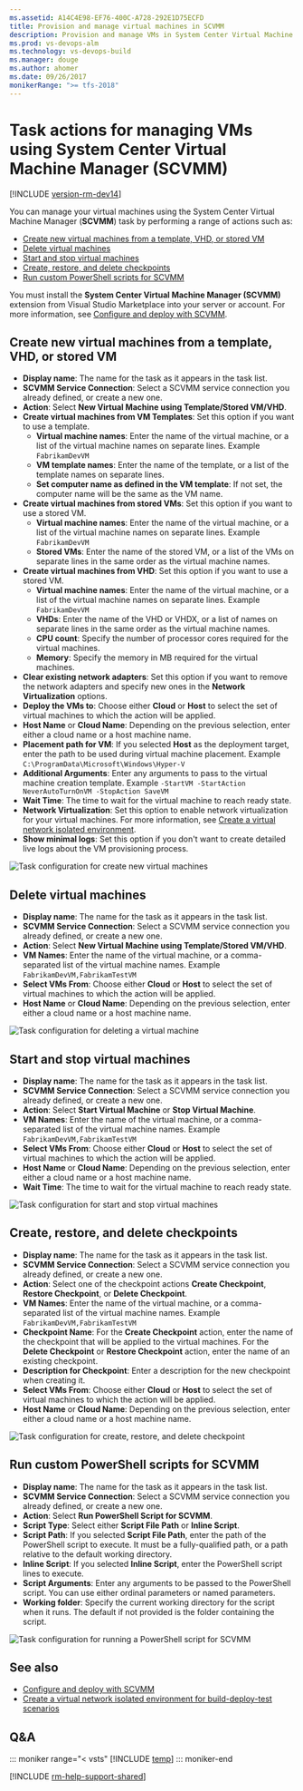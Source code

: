 ```yaml
---
ms.assetid: A14C4E98-EF76-400C-A728-292E1D75ECFD
title: Provision and manage virtual machines in SCVMM
description: Provision and manage VMs in System Center Virtual Machine Manager (SCVMM)
ms.prod: vs-devops-alm
ms.technology: vs-devops-build
ms.manager: douge
ms.author: ahomer
ms.date: 09/26/2017
monikerRange: ">= tfs-2018"
---
```



# Task actions for managing VMs using System Center Virtual Machine Manager (SCVMM)

[!INCLUDE [version-rm-dev14](../../_shared/version-rm-dev14.md)]

You can manage your virtual machines using the System Center Virtual
Machine Manager (**SCVMM**) task by performing a range of actions such as:

* [Create new virtual machines from a template, VHD, or stored VM](#newvm)
* [Delete virtual machines](#delete)
* [Start and stop virtual machines](#startstop)
* [Create, restore, and delete checkpoints](#checkpoint)
* [Run custom PowerShell scripts for SCVMM](#runscript)

You must install the **System Center Virtual Machine Manager (SCVMM)** extension from Visual Studio Marketplace into your server or account.
For more information, see [Configure and deploy with SCVMM](../../apps/cd/scvmm/configure-scvmm.md).

<a name="newvm"></a>

## Create new virtual machines from a template, VHD, or stored VM

* **Display name**: The name for the task as it appears in the task list. 
* **SCVMM Service Connection**: Select a SCVMM service connection you already defined, or create a new one.
* **Action**: Select **New Virtual Machine using Template/Stored VM/VHD**.
* **Create virtual machines from VM Templates**: Set this option if you want to use a template.
  - **Virtual machine names**: Enter the name of the virtual machine, or a list of the virtual machine names on separate lines. Example `FabrikamDevVM`
  - **VM template names**: Enter the name of the template, or a list of the template names on separate lines.
  - **Set computer name as defined in the VM template**: If not set, the computer name will be the same as the VM name.
* **Create virtual machines from stored VMs**: Set this option if you want to use a stored VM.
  - **Virtual machine names**: Enter the name of the virtual machine, or a list of the virtual machine names on separate lines. Example `FabrikamDevVM`
  - **Stored VMs**: Enter the name of the stored VM, or a list of the VMs on separate lines in the same order as the virtual machine names.
* **Create virtual machines from VHD**: Set this option if you want to use a stored VM.
  - **Virtual machine names**: Enter the name of the virtual machine, or a list of the virtual machine names on separate lines. Example `FabrikamDevVM`
  - **VHDs**: Enter the name of the VHD or VHDX, or a list of names on separate lines in the same order as the virtual machine names.
  - **CPU count**: Specify the number of processor cores required for the virtual machines.
  - **Memory**: Specify the memory in MB required for the virtual machines.
* **Clear existing network adapters**: Set this option if you want to remove the network adapters and specify new ones in the **Network Virtualization** options.
* **Deploy the VMs to**: Choose either **Cloud** or **Host** to select the set of virtual machines to which the action will be applied.
* **Host Name** or **Cloud Name**: Depending on the previous selection, enter either a cloud name or a host machine name.
* **Placement path for VM**: If you selected **Host** as the deployment target, enter the path to be used during virtual machine placement. Example `C:\ProgramData\Microsoft\Windows\Hyper-V`
* **Additional Arguments**: Enter any arguments to pass to the virtual machine creation template. Example `-StartVM -StartAction NeverAutoTurnOnVM -StopAction SaveVM`
* **Wait Time**: The time to wait for the virtual machine to reach ready state.
* **Network Virtualization**: Set this option to enable network virtualization for your virtual machines. For more information, see [Create a virtual network isolated environment](create-virtual-network.md). 
* **Show minimal logs**: Set this option if you don't want to create detailed live logs about the VM provisioning process.

![Task configuration for create new virtual machines](_img/manage-vms-using-scvmm/scvmm-create-vm-using-template.png)

<a name="delete"></a>

## Delete virtual machines

* **Display name**: The name for the task as it appears in the task list. 
* **SCVMM Service Connection**: Select a SCVMM service connection you already defined, or create a new one.
* **Action**: Select **New Virtual Machine using Template/Stored VM/VHD**.
* **VM Names**: Enter the name of the virtual machine, or a comma-separated list of the virtual machine names. Example `FabrikamDevVM,FabrikamTestVM`
* **Select VMs From**: Choose either **Cloud** or **Host** to select the set of virtual machines to which the action will be applied.
* **Host Name** or **Cloud Name**: Depending on the previous selection, enter either a cloud name or a host machine name.

![Task configuration for deleting a virtual machine](_img/manage-vms-using-scvmm/scvmm-delete-vm.png)

<a name="startstop"></a>

## Start and stop virtual machines

* **Display name**: The name for the task as it appears in the task list. 
* **SCVMM Service Connection**: Select a SCVMM service connection you already defined, or create a new one.
* **Action**: Select **Start Virtual Machine** or **Stop Virtual Machine**.
* **VM Names**: Enter the name of the virtual machine, or a comma-separated list of the virtual machine names. Example `FabrikamDevVM,FabrikamTestVM`
* **Select VMs From**: Choose either **Cloud** or **Host** to select the set of virtual machines to which the action will be applied.
* **Host Name** or **Cloud Name**: Depending on the previous selection, enter either a cloud name or a host machine name.
* **Wait Time**: The time to wait for the virtual machine to reach ready state.
 
![Task configuration for start and stop virtual machines](_img/manage-vms-using-scvmm/scvmm-start-vm.png)

<a name="checkpoint"></a>

## Create, restore, and delete checkpoints

* **Display name**: The name for the task as it appears in the task list. 
* **SCVMM Service Connection**: Select a SCVMM service connection you already defined, or create a new one.
* **Action**: Select one of the checkpoint actions **Create Checkpoint**, **Restore Checkpoint**, or **Delete Checkpoint**.
* **VM Names**: Enter the name of the virtual machine, or a comma-separated list of the virtual machine names. Example `FabrikamDevVM,FabrikamTestVM`
* **Checkpoint Name**: For the **Create Checkpoint** action, enter the name of the checkpoint that will be applied to the virtual machines. For the **Delete Checkpoint** or **Restore Checkpoint** action, enter the name of an existing checkpoint.
* **Description for Checkpoint**: Enter a description for the new checkpoint when creating it. 
* **Select VMs From**: Choose either **Cloud** or **Host** to select the set of virtual machines to which the action will be applied.
* **Host Name** or **Cloud Name**: Depending on the previous selection, enter either a cloud name or a host machine name.

![Task configuration for create, restore, and delete checkpoint](_img/manage-vms-using-scvmm/scvmm-create-checkpoint.png)

<a name="runscript"></a>

## Run custom PowerShell scripts for SCVMM

* **Display name**: The name for the task as it appears in the task list. 
* **SCVMM Service Connection**: Select a SCVMM service connection you already defined, or create a new one.
* **Action**: Select **Run PowerShell Script for SCVMM**.
* **Script Type**: Select either **Script File Path** or **Inline Script**.
* **Script Path**: If you selected **Script File Path**, enter the path of the PowerShell script to execute. It must be a fully-qualified path, or a path relative to the default working directory.
* **Inline Script**: If you selected **Inline Script**, enter the PowerShell script lines to execute.
* **Script Arguments**: Enter any arguments to be passed to the PowerShell script. You can use either ordinal parameters or named parameters.
* **Working folder**: Specify the current working directory for the script when it runs. The default if not provided is the folder containing the script.

![Task configuration for running a PowerShell script for SCVMM](_img/manage-vms-using-scvmm/scvmm-powershell-script.png)

## See also

* [Configure and deploy with SCVMM](../../apps/cd/scvmm/configure-scvmm.md)
* [Create a virtual network isolated environment for build-deploy-test scenarios](create-virtual-network.md)

## Q&A

<!-- BEGINSECTION class="md-qanda" -->

::: moniker range="< vsts"
[!INCLUDE [temp](../../_shared/qa-versions.md)]
::: moniker-end

<!-- ENDSECTION -->

[!INCLUDE [rm-help-support-shared](../../_shared/rm-help-support-shared.md)]
